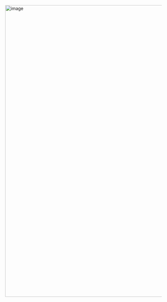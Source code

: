 <img width="1915" height="935" alt="image" src="https://github.com/user-attachments/assets/ef94a93b-d4b3-48dd-a47e-876e1ec91bcc" />
